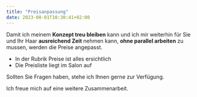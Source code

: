 ```yaml
---
title: "Preisanpassung"
date: 2023-08-01T10:30:41+02:00
---
```

Damit ich meinem **Konzept treu bleiben** kann und ich mir weiterhin für Sie und Ihr Haar **ausreichend Zeit** nehmen kann, **ohne parallel arbeiten** zu mussen, werden die Preise angepasst. 

* In der Rubrik Preise ist alles ersichtlich
* Die Preisliste liegt im Salon auf


Sollten Sie Fragen haben, stehe ich Ihnen gerne zur Verfügung.

Ich freue mich auf eine weitere Zusammenarbeit.

